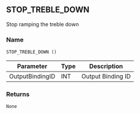 ## STOP\_TREBLE\_DOWN

Stop ramping the treble down


### Name

`STOP_TREBLE_DOWN ()`


| Parameter       | Type | Description       |
| --------------- | ---- | ----------------- |
| OutputBindingID | INT  | Output Binding ID |


### Returns

`None`